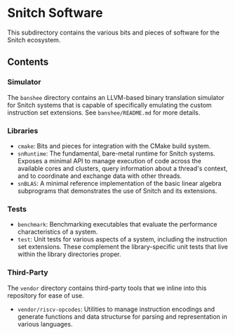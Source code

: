 # Snitch Software

This subdirectory contains the various bits and pieces of software for the Snitch ecosystem.

## Contents

### Simulator

The `banshee` directory contains an LLVM-based binary translation simulator for Snitch systems that is capable of specifically emulating the custom instruction set extensions. See `banshee/README.md` for more details.

### Libraries

- `cmake`: Bits and pieces for integration with the CMake build system.
- `snRuntime`: The fundamental, bare-metal runtime for Snitch systems. Exposes a minimal API to manage execution of code across the available cores and clusters, query information about a thread's context, and to coordinate and exchange data with other threads.
- `snBLAS`: A minimal reference implementation of the basic linear algebra subprograms that demonstrates the use of Snitch and its extensions.

### Tests

- `benchmark`: Benchmarking executables that evaluate the performance characteristics of a system.
- `test`: Unit tests for various aspects of a system, including the instruction set extensions. These complement the library-specific unit tests that live within the library directories proper.

### Third-Party

The `vendor` directory contains third-party tools that we inline into this repository for ease of use.

- `vendor/riscv-opcodes`: Utilities to manage instruction encodings and generate functions and data structurse for parsing and representation in various languages.
